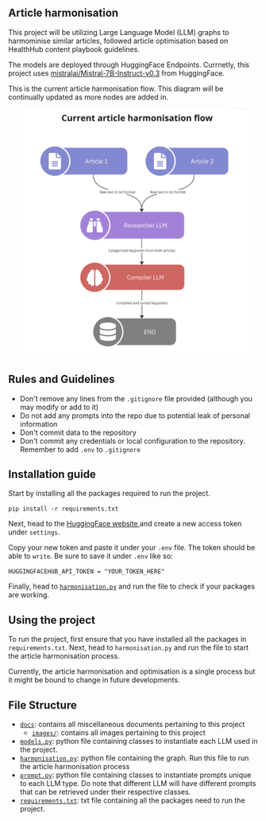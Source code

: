 
## Article harmonisation
This project will be utilizing Large Language Model (LLM) graphs to harmominise similar articles, followed article optimisation based on HealthHub content playbook guidelines.

The models are deployed through HuggingFace Endpoints. Currnetly, this project uses [mistralai/Mistral-7B-Instruct-v0.3](https://huggingface.co/mistralai/Mistral-7B-Instruct-v0.3) from HuggingFace.

This is the current article harmonisation flow. This diagram will be continually updated as more nodes are added in.

<p align="center">
    <img src="docs/images/Article harmonisation flow 1.png" height="500">
</p>

## Rules and Guidelines

- Don't remove any lines from the `.gitignore` file provided (although you may modify or add to it)
- Do not add any prompts into the repo due to potential leak of personal information
- Don't commit data to the repository
- Don't commit any credentials or local configuration to the repository. Remember to add `.env` to `.gitignore `

## Installation guide
Start by installing all the packages required to run the project.

```
pip install -r requirements.txt
```
Next, head to the [HuggingFace website ](https://huggingface.co/) and create a new access token under `settings`.

Copy your new token and paste it under your `.env` file. The token should be able to `write`. Be sure to save it under `.env` like so:

```
HUGGINGFACEHUB_API_TOKEN = "YOUR_TOKEN_HERE"
```
Finally, head to [`harmonisation.py`](harmonisation.py) and run the file to check if your packages are working.

## Using the project
To run the project, first ensure that you have installed all the packages in `requirements.txt`. Next, head to `harmonisation.py` and run the file to start the article harmonisation process.

Currently, the article harmonisation and optimisation is a single process but it might be bound to change in future developments.

## File Structure
- [`docs`](docs): contains all miscellaneous documents pertaining to this project
    * [`images/`](docs/images): contains all images pertaining to this project
- [`models.py`](models.py): python file containing classes to instantiate each LLM used in the project.
- [`harmonisation.py`](harmonisation.py): python file containing the graph. Run this file to run the article harmonisation process
- [`prompt.py`](prompt.py): python file containing classes to instantiate prompts unique to each LLM type. Do note that different LLM will have different prompts that can be retrieved under their respective classes.
- [`requirements.txt`](requirements.txt): txt file containing all the packages need to run the project.
